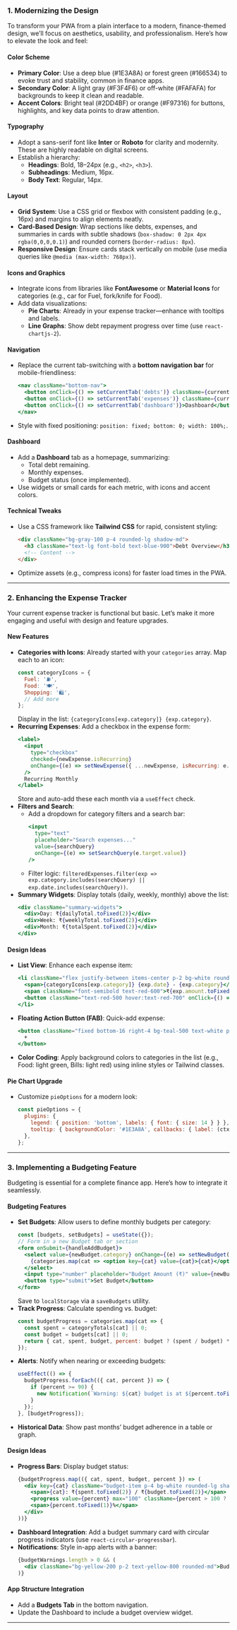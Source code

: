 

### 1. Modernizing the Design

To transform your PWA from a plain interface to a modern, finance-themed design, we’ll focus on aesthetics, usability, and professionalism. Here’s how to elevate the look and feel:

#### Color Scheme
- **Primary Color**: Use a deep blue (#1E3A8A) or forest green (#166534) to evoke trust and stability, common in finance apps.
- **Secondary Color**: A light gray (#F3F4F6) or off-white (#FAFAFA) for backgrounds to keep it clean and readable.
- **Accent Colors**: Bright teal (#2DD4BF) or orange (#F97316) for buttons, highlights, and key data points to draw attention.

#### Typography
- Adopt a sans-serif font like **Inter** or **Roboto** for clarity and modernity. These are highly readable on digital screens.
- Establish a hierarchy:
  - **Headings**: Bold, 18–24px (e.g., `<h2>`, `<h3>`).
  - **Subheadings**: Medium, 16px.
  - **Body Text**: Regular, 14px.

#### Layout
- **Grid System**: Use a CSS grid or flexbox with consistent padding (e.g., 16px) and margins to align elements neatly.
- **Card-Based Design**: Wrap sections like debts, expenses, and summaries in cards with subtle shadows (`box-shadow: 0 2px 4px rgba(0,0,0,0.1)`) and rounded corners (`border-radius: 8px`).
- **Responsive Design**: Ensure cards stack vertically on mobile (use media queries like `@media (max-width: 768px)`).

#### Icons and Graphics
- Integrate icons from libraries like **FontAwesome** or **Material Icons** for categories (e.g., car for Fuel, fork/knife for Food).
- Add data visualizations:
  - **Pie Charts**: Already in your expense tracker—enhance with tooltips and labels.
  - **Line Graphs**: Show debt repayment progress over time (use `react-chartjs-2`).

#### Navigation
- Replace the current tab-switching with a **bottom navigation bar** for mobile-friendliness:
  ```jsx
  <nav className="bottom-nav">
    <button onClick={() => setCurrentTab('debts')} className={currentTab === 'debts' ? 'active' : ''}>Debts</button>
    <button onClick={() => setCurrentTab('expenses')} className={currentTab === 'expenses' ? 'active' : ''}>Expenses</button>
    <button onClick={() => setCurrentTab('dashboard')}>Dashboard</button>
  </nav>
  ```
- Style with fixed positioning: `position: fixed; bottom: 0; width: 100%;`.

#### Dashboard
- Add a **Dashboard** tab as a homepage, summarizing:
  - Total debt remaining.
  - Monthly expenses.
  - Budget status (once implemented).
- Use widgets or small cards for each metric, with icons and accent colors.

#### Technical Tweaks
- Use a CSS framework like **Tailwind CSS** for rapid, consistent styling:
  ```html
  <div className="bg-gray-100 p-4 rounded-lg shadow-md">
    <h3 className="text-lg font-bold text-blue-900">Debt Overview</h3>
    <!-- Content -->
  </div>
  ```
- Optimize assets (e.g., compress icons) for faster load times in the PWA.

---

### 2. Enhancing the Expense Tracker

Your current expense tracker is functional but basic. Let’s make it more engaging and useful with design and feature upgrades.

#### New Features
- **Categories with Icons**: Already started with your `categories` array. Map each to an icon:
  ```jsx
  const categoryIcons = {
    Fuel: '⛽',
    Food: '🍽️',
    Shopping: '🛍️',
    // Add more
  };
  ```
  Display in the list: `{categoryIcons[exp.category]} {exp.category}`.
- **Recurring Expenses**: Add a checkbox in the expense form:
  ```jsx
  <label>
    <input
      type="checkbox"
      checked={newExpense.isRecurring}
      onChange={(e) => setNewExpense({ ...newExpense, isRecurring: e.target.checked })}
    />
    Recurring Monthly
  </label>
  ```
  Store and auto-add these each month via a `useEffect` check.
- **Filters and Search**:
  - Add a dropdown for category filters and a search bar:
    ```jsx
    <input
      type="text"
      placeholder="Search expenses..."
      value={searchQuery}
      onChange={(e) => setSearchQuery(e.target.value)}
    />
    ```
  - Filter logic: `filteredExpenses.filter(exp => exp.category.includes(searchQuery) || exp.date.includes(searchQuery))`.
- **Summary Widgets**: Display totals (daily, weekly, monthly) above the list:
  ```jsx
  <div className="summary-widgets">
    <div>Day: ₹{dailyTotal.toFixed(2)}</div>
    <div>Week: ₹{weeklyTotal.toFixed(2)}</div>
    <div>Month: ₹{totalSpent.toFixed(2)}</div>
  </div>
  ```

#### Design Ideas
- **List View**: Enhance each expense item:
  ```jsx
  <li className="flex justify-between items-center p-2 bg-white rounded-md shadow-sm">
    <span>{categoryIcons[exp.category]} {exp.date} - {exp.category}</span>
    <span className="font-semibold text-red-600">₹{exp.amount.toFixed(2)}</span>
    <button className="text-red-500 hover:text-red-700" onClick={() => handleDeleteExpense(exp.id)}>✕</button>
  </li>
  ```
- **Floating Action Button (FAB)**: Quick-add expense:
  ```jsx
  <button className="fixed bottom-16 right-4 bg-teal-500 text-white p-4 rounded-full shadow-lg" onClick={() => document.querySelector('.expense-form').scrollIntoView()}>
    +
  </button>
  ```
- **Color Coding**: Apply background colors to categories in the list (e.g., Food: light green, Bills: light red) using inline styles or Tailwind classes.

#### Pie Chart Upgrade
- Customize `pieOptions` for a modern look:
  ```jsx
  const pieOptions = {
    plugins: {
      legend: { position: 'bottom', labels: { font: { size: 14 } } },
      tooltip: { backgroundColor: '#1E3A8A', callbacks: { label: (ctx) => `${ctx.label}: ₹${ctx.raw}` } },
    },
  };
  ```

---

### 3. Implementing a Budgeting Feature

Budgeting is essential for a complete finance app. Here’s how to integrate it seamlessly.

#### Budgeting Features
- **Set Budgets**: Allow users to define monthly budgets per category:
  ```jsx
  const [budgets, setBudgets] = useState({});
  // Form in a new Budget tab or section
  <form onSubmit={handleAddBudget}>
    <select value={newBudget.category} onChange={(e) => setNewBudget({ ...newBudget, category: e.target.value })}>
      {categories.map(cat => <option key={cat} value={cat}>{cat}</option>)}
    </select>
    <input type="number" placeholder="Budget Amount (₹)" value={newBudget.amount} onChange={(e) => setNewBudget({ ...newBudget, amount: e.target.value })} />
    <button type="submit">Set Budget</button>
  </form>
  ```
  Save to `localStorage` via a `saveBudgets` utility.
- **Track Progress**: Calculate spending vs. budget:
  ```jsx
  const budgetProgress = categories.map(cat => {
    const spent = categoryTotals[cat] || 0;
    const budget = budgets[cat] || 0;
    return { cat, spent, budget, percent: budget ? (spent / budget) * 100 : 0 };
  });
  ```
- **Alerts**: Notify when nearing or exceeding budgets:
  ```jsx
  useEffect(() => {
    budgetProgress.forEach(({ cat, percent }) => {
      if (percent >= 90) {
        new Notification(`Warning: ${cat} budget is at ${percent.toFixed(0)}%!`);
      }
    });
  }, [budgetProgress]);
  ```
- **Historical Data**: Show past months’ budget adherence in a table or graph.

#### Design Ideas
- **Progress Bars**: Display budget status:
  ```jsx
  {budgetProgress.map(({ cat, spent, budget, percent }) => (
    <div key={cat} className="budget-item p-4 bg-white rounded-lg shadow-md">
      <span>{cat}: ₹{spent.toFixed(2)} / ₹{budget.toFixed(2)}</span>
      <progress value={percent} max="100" className={percent > 100 ? 'text-red-500' : 'text-teal-500'} />
      <span>{percent.toFixed(1)}%</span>
    </div>
  ))}
  ```
- **Dashboard Integration**: Add a budget summary card with circular progress indicators (use `react-circular-progressbar`).
- **Notifications**: Style in-app alerts with a banner:
  ```jsx
  {budgetWarnings.length > 0 && (
    <div className="bg-yellow-200 p-2 text-yellow-800 rounded-md">Budget Warning: {budgetWarnings.join(', ')}</div>
  )}
  ```

#### App Structure Integration
- Add a **Budgets Tab** in the bottom navigation.
- Update the Dashboard to include a budget overview widget.

---
